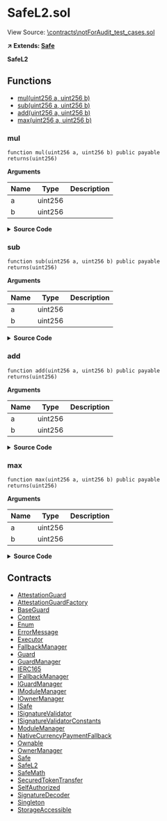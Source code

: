 # SafeL2.sol

View Source: [\contracts\notForAudit_test_cases.sol](..\contracts\notForAudit_test_cases.sol)

**↗ Extends: [Safe](Safe.md)**

**SafeL2**

## Functions

- [mul(uint256 a, uint256 b)](#mul)
- [sub(uint256 a, uint256 b)](#sub)
- [add(uint256 a, uint256 b)](#add)
- [max(uint256 a, uint256 b)](#max)

### mul

```solidity
function mul(uint256 a, uint256 b) public payable
returns(uint256)
```

**Arguments**

| Name        | Type           | Description  |
| ------------- |------------- | -----|
| a | uint256 |  | 
| b | uint256 |  | 

<details>
	<summary><strong>Source Code</strong></summary>

```javascript
function mul(uint256 a, uint256 b) public payable returns (uint256) {

        return a.mul(b);

    }
```
</details>

### sub

```solidity
function sub(uint256 a, uint256 b) public payable
returns(uint256)
```

**Arguments**

| Name        | Type           | Description  |
| ------------- |------------- | -----|
| a | uint256 |  | 
| b | uint256 |  | 

<details>
	<summary><strong>Source Code</strong></summary>

```javascript
function sub(uint256 a, uint256 b) public payable returns (uint256) {

        return a.sub(b);

    }
```
</details>

### add

```solidity
function add(uint256 a, uint256 b) public payable
returns(uint256)
```

**Arguments**

| Name        | Type           | Description  |
| ------------- |------------- | -----|
| a | uint256 |  | 
| b | uint256 |  | 

<details>
	<summary><strong>Source Code</strong></summary>

```javascript
function add(uint256 a, uint256 b) public payable returns (uint256) {

        return a.add(b);

    }
```
</details>

### max

```solidity
function max(uint256 a, uint256 b) public payable
returns(uint256)
```

**Arguments**

| Name        | Type           | Description  |
| ------------- |------------- | -----|
| a | uint256 |  | 
| b | uint256 |  | 

<details>
	<summary><strong>Source Code</strong></summary>

```javascript
function max(uint256 a, uint256 b) public payable returns (uint256) {

        return a.max(b);

    }
```
</details>

## Contracts

* [AttestationGuard](AttestationGuard.md)
* [AttestationGuardFactory](AttestationGuardFactory.md)
* [BaseGuard](BaseGuard.md)
* [Context](Context.md)
* [Enum](Enum.md)
* [ErrorMessage](ErrorMessage.md)
* [Executor](Executor.md)
* [FallbackManager](FallbackManager.md)
* [Guard](Guard.md)
* [GuardManager](GuardManager.md)
* [IERC165](IERC165.md)
* [IFallbackManager](IFallbackManager.md)
* [IGuardManager](IGuardManager.md)
* [IModuleManager](IModuleManager.md)
* [IOwnerManager](IOwnerManager.md)
* [ISafe](ISafe.md)
* [ISignatureValidator](ISignatureValidator.md)
* [ISignatureValidatorConstants](ISignatureValidatorConstants.md)
* [ModuleManager](ModuleManager.md)
* [NativeCurrencyPaymentFallback](NativeCurrencyPaymentFallback.md)
* [Ownable](Ownable.md)
* [OwnerManager](OwnerManager.md)
* [Safe](Safe.md)
* [SafeL2](SafeL2.md)
* [SafeMath](SafeMath.md)
* [SecuredTokenTransfer](SecuredTokenTransfer.md)
* [SelfAuthorized](SelfAuthorized.md)
* [SignatureDecoder](SignatureDecoder.md)
* [Singleton](Singleton.md)
* [StorageAccessible](StorageAccessible.md)
